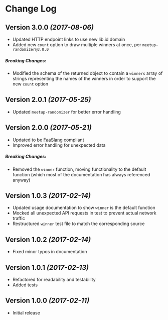 # Change Log

## Version 3.0.0 *(2017-08-06)*

* Updated HTTP endpoint links to use new lib.id domain
* Added new `count` option to draw multiple winners at once, per
  `meetup-randomizer@3.0.0`

##### Breaking Changes:

* Modified the schema of the returned object to contain a `winners` array of
  strings representing the names of the winners in order to support the new
  `count` option

## Version 2.0.1 *(2017-05-25)*

* Updated `meetup-randomizer` for better error handling

## Version 2.0.0 *(2017-05-21)*

* Updated to be [FaaSlang](https://github.com/faaslang/faaslang) compliant
* Improved error handling for unexpected data

##### Breaking Changes:

* Removed the `winner` function, moving functionality to the default function
  (which most of the documentation has always referenced anyway)

## Version 1.0.3 *(2017-02-14)*

* Updated usage documentation to show `winner` is the default function
* Mocked all unexpected API requests in test to prevent actual network traffic
* Restructured `winner` test file to match the corresponding source

## Version 1.0.2 *(2017-02-14)*

* Fixed minor typos in documentation

## Version 1.0.1 *(2017-02-13)*

* Refactored for readability and testability
* Added tests

## Version 1.0.0 *(2017-02-11)*

* Initial release
